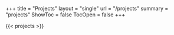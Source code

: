 +++
title = "Projects"
layout = "single"
url = "/projects"
summary = "projects"
ShowToc = false
TocOpen = false
+++

{{< projects >}}
